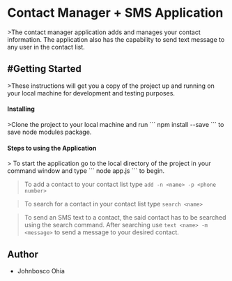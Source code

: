 <h1>Contact Manager + SMS Application</h1>
>The contact manager application adds and manages your contact information. The application also has the capability to send text message to any user in the contact list.

<h2>#Getting Started</h2>
>These instructions will get you a copy of the project up and running on your local machine for development and testing purposes.

<h4>Installing</h4>
>Clone the project to your local machine and run ``` npm install --save ``` to save node modules package.

<h4>Steps to using the Application</h4>
> To start the application go to the local directory of the project in your command window and type  ``` node app.js ``` to begin.

> To add a contact to your contact list type ``` add -n <name> -p <phone number> ```

> To search for a contact in your contact list type ``` search <name> ```

> To send an SMS text to a contact, the said contact has to be searched using the search command. After searching use ``` text <name> -m <message> ``` to send a message to your desired contact.

<h2>Author</h2> 
<ul>
<li> Johnbosco Ohia </li>
</ul>



 
 
 
